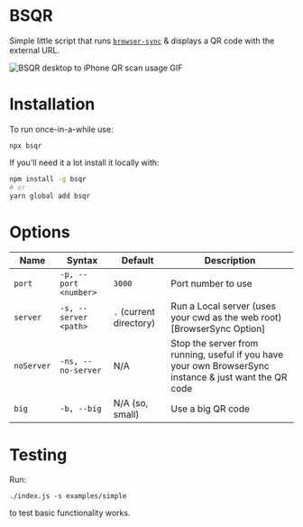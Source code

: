 # BSQR

Simple little script that runs [`browser-sync`](https://www.browsersync.io/) & displays a QR code with the external URL.

![BSQR desktop to iPhone QR scan usage GIF](https://media.giphy.com/media/iDxglQkeeLFUjINoR7/giphy.gif)

# Installation

To run once-in-a-while use:

```
npx bsqr
```

If you'll need it a lot install it locally with:

``` bash
npm install -g bsqr
# or
yarn global add bsqr
```

# Options

| Name | Syntax | Default | Description
| --- | --- | --- | --- |
| `port`  | `-p, --port <number>` | `3000` | Port number to use |
| `server` | `-s, --server <path>` | `.` (current directory) | Run a Local server (uses your cwd as the web root) [BrowserSync Option] |
| `noServer` | `-ns, --no-server` | N/A | Stop the server from running, useful if you have your own BrowserSync instance & just want the QR code |
| `big` | `-b, --big` | N/A (so, small) | Use a big QR code |

# Testing

Run:

```
./index.js -s examples/simple
```

to test basic functionality works.
